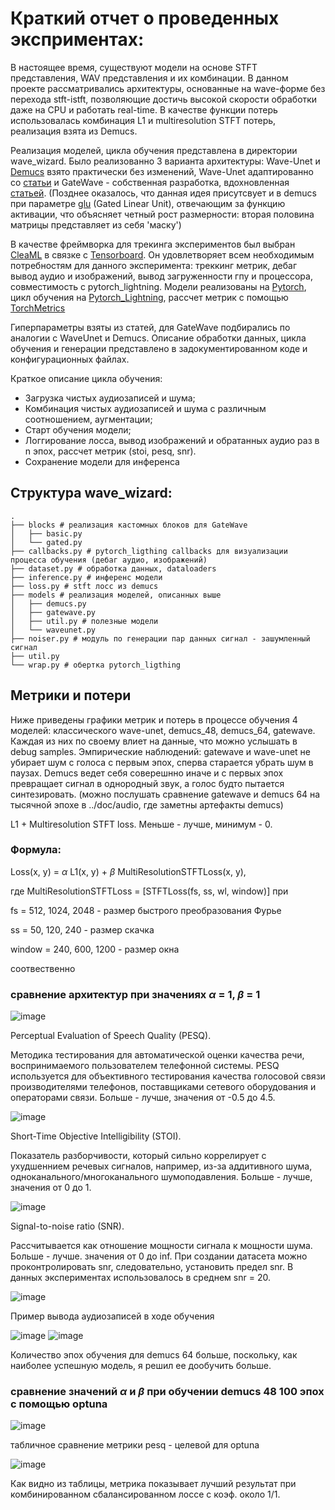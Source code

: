 # Краткий отчет о проведенных эксприментах:

В настоящее время, существуют модели на основе STFT представления, WAV представления и их комбинации. В данном проекте рассматривались архитектуры, основанные на wave-форме без перехода stft-istft, позволяющие достичь высокой скорости обработки даже на CPU и работать real-time. В качестве функции потерь использовалась комбинация L1 и multiresolution STFT потерь, реализация взята из Demucs.

Реализация моделей, цикла обучения представлена в директории wave_wizard.
Было реализованно 3 варианта архитектуры: Wave-Unet и [Demucs](https://github.com/facebookresearch/denoiser) взято практически без изменений, Wave-Unet адаптированно со [статьи](https://arxiv.org/pdf/1806.03185.pdf) и  GateWave - собственная разработка, вдохновленная [статьей](https://paperswithcode.com/method/gated-convolution-network). (Позднее оказалось, что данная идея присутсвует и в demucs при параметре [glu](https://pytorch.org/../docs/stable/generated/torch.nn.GLU.html) (Gated Linear Unit), отвечающим за функцию активации, что объясняет четный рост размерности: вторая половина матрицы представляет из себя 'маску')

В качестве фреймворка для трекинга экспериментов был выбран [CleaML](https://clear.ml/) в связке с [Tensorboard](https://pytorch.org/../docs/stable/tensorboard.html). Он удовлетворяет всем необходимым потребностям для данного эксперимента: треккинг метрик, дебаг вывод аудио и изображений, вывод загруженности гпу и процессора, совместимость с pytorch_lightning. Модели реализованы на [Pytorch](https://pytorch.org/), цикл обучения на [Pytorch_Lightning](https://www.pytorchlightning.ai/index.html), рассчет метрик с помощью [TorchMetrics](https://torchmetrics.readthe../docs.io/en/stable/)

Гиперпараметры взяты из статей, для GateWave подбирались по аналогии с WaveUnet и Demucs.
Описание обработки данных, цикла обучения и генерации представлено в задокументированном коде и конфигурационных файлах.

Краткое описание цикла обучения:
 - Загрузка чистых аудиозаписей и шума;
 - Комбинация чистых аудиозаписей и шума с различным соотношением, аугментации;
 - Старт обучения модели;
 - Логгирование лосса, вывод изображений и обратанных аудио раз в n эпох, рассчет метрик (stoi, pesq, snr).
 - Сохранение модели для инференса


## Структура wave_wizard:
```
.
├── blocks # реализация кастомных блоков для GateWave
│   ├── basic.py
│   └── gated.py
├── callbacks.py # pytorch_ligthing callbacks для визуализации процесса обучения (дебаг аудио, изображений)
├── dataset.py # обработка данных, dataloaders
├── inference.py # инференс модели
├── loss.py # stft лосс из demucs
├── models # реализация моделей, описанных выше
│   ├── demucs.py
│   ├── gatewave.py 
│   ├── util.py # полезные модели
│   └── waveunet.py
├── noiser.py # модуль по генерации пар данных сигнал - зашумленный сигнал
├── util.py
└── wrap.py # обертка pytorch_ligthing
```

## Метрики и потери
Ниже приведены графики метрик и потерь в процессе обучения 4 моделей: классического wave-unet, demucs_48, demucs_64, gatewave. Каждая из них по своему влиет на данные, что можно услышать в debug samples. Эмпирические наблюдений: gatewave и wave-unet не убирает шум с голоса с первым эпох, сперва старается убрать шум в паузах. Demucs ведет себя соверешнно иначе и с первых эпох превращает сигнал в однородный звук, а голос будто пытается синтезировать. (можно послушать сравнение gatewave и demucs 64 на тысячной эпохе в ../doc/audio, где заметны артефакты demucs)

L1 + Multiresolution STFT loss. Меньше - лучше, минимум - 0.

### Формула:

Loss(x, y) = $\alpha$ L1(x, y) + $\beta$ MultiResolutionSTFTLoss(x, y),

где
MultiResolutionSTFTLoss = [STFTLoss(fs, ss, wl, window)] при 

fs = 512, 1024, 2048 - размер быстрого преобразования Фурье

ss = 50, 120, 240 - размер скачка

window = 240, 600, 1200 - размер окна

соотвественно

### сравнение архитектур при значениях $\alpha$ = 1, $\beta$ = 1

![image](../doc/img/val_loss.png)

Perceptual Evaluation of Speech Quality (PESQ).

Методика тестирования для автоматической оценки качества речи, воспринимаемого пользователем телефонной системы.
PESQ используется для объективного тестирования качества голосовой связи производителями телефонов, поставщиками сетевого оборудования и операторами связи. Больше - лучше, значения от -0.5 до 4.5.

![image](../doc/img/pesq.png)

Short-Time Objective Intelligibility (STOI).

Показатель разборчивости, который сильно коррелирует с ухудшеннием речевых сигналов, например, из-за аддитивного шума, одноканального/многоканального шумоподавления. Больше - лучше, значения от 0 до 1.

![image](../doc/img/stoi.png)

Signal-to-noise ratio (SNR).

Рассчитывается как отношение мощности сигнала к мощности шума. Больше - лучше. значения от 0 до inf. При создании датасета можно проконтролировать snr, следовательно, установить предел snr. В данных экспериментах использовалось в среднем snr = 20.

![image](../doc/img/snr.png)


Пример вывода аудиозаписей в ходе обучения

![image](../doc/img/audio_samples.jpg)
![image](../doc/img/img_samples.jpg)

Количество эпох обучения для demucs 64 больше, поскольку, как наиболее успешную модель, я решил ее дообучить больше.

### сравнение значений $\alpha$ и $\beta$ при обучении demucs 48 100 эпох с помощью optuna
![image](../doc/img/optuna.jpg)

табличное сравнение метрики pesq - целевой для optuna

![image](../doc/img/optuna_table.jpg)

Как видно из таблицы, метрика показывает лучший результат при комбинированном сбалансированном лоссе с коэф. около 1/1.
